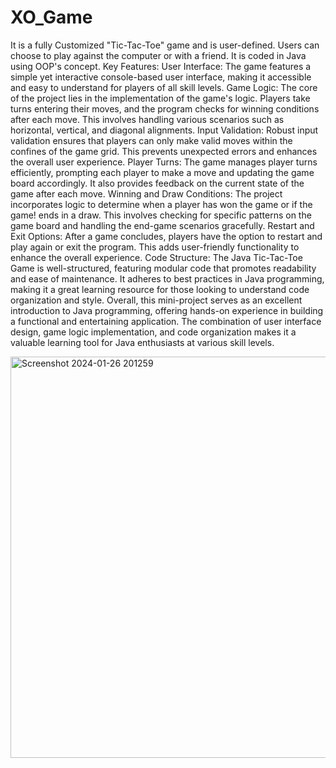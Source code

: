 # XO_Game
It is a fully Customized "Tic-Tac-Toe" game and is user-defined. Users can choose to play against the computer or with a friend. It is coded in Java using OOP's concept.
Key Features:
User Interface: The game features a simple yet interactive console-based user interface, making it accessible and easy to understand for players of all skill levels.
Game Logic: The core of the project lies in the implementation of the game's logic. Players take turns entering their moves, and the program checks for winning conditions after each move. This involves handling various scenarios such as horizontal, vertical, and diagonal alignments.
Input Validation: Robust input validation ensures that players can only make valid moves within the confines of the game grid. This prevents unexpected errors and enhances the overall user experience.
Player Turns: The game manages player turns efficiently, prompting each player to make a move and updating the game board accordingly. It also provides feedback on the current state of the game after each move.
Winning and Draw Conditions: The project incorporates logic to determine when a player has won the game or if the game!
 ends in a draw. This involves checking for specific patterns on the game board and handling the end-game scenarios gracefully.
Restart and Exit Options: After a game concludes, players have the option to restart and play again or exit the program. This adds user-friendly functionality to enhance the overall experience.
Code Structure: The Java Tic-Tac-Toe Game is well-structured, featuring modular code that promotes readability and ease of maintenance. It adheres to best practices in Java programming, making it a great learning resource for those looking to understand code organization and style.
Overall, this mini-project serves as an excellent introduction to Java programming, offering hands-on experience in building a functional and entertaining application. The combination of user interface design, game logic implementation, and code organization makes it a valuable learning tool for Java enthusiasts at various skill levels.

<img width="642" alt="Screenshot 2024-01-26 201259" src="https://github.com/Abhishek1220/XO_Game/assets/114686592/fd4d057b-2724-4f61-8141-4208515e6d3d">
